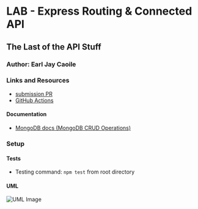 # LAB - Express Routing & Connected API

## The Last of the API Stuff

### Author: Earl Jay Caoile

### Links and Resources
* [submission PR](https://github.com/js-401n15-eoc/lab-07/pull/1)
* [GitHub Actions](https://github.com/js-401n15-eoc/lab-07/actions)

#### Documentation
* [MongoDB docs (MongoDB CRUD Operations)](https://docs.mongodb.com/manual/crud/)

### Setup
#### Tests
* Testing command: `npm test` from root directory

#### UML
![UML Image](lab-07-UML.png "uml diagram")